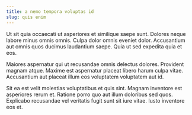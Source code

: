 ```yaml
---
title: a nemo tempora voluptas id
slug: quis enim
---
```


Ut sit quia occaecati ut asperiores et similique saepe sunt. Dolores neque labore minus omnis omnis. Culpa dolor omnis eveniet dolor. Accusantium aut omnis quos ducimus laudantium saepe. Quia ut sed expedita quia et eos.

Maiores aspernatur qui ut recusandae omnis delectus dolores. Provident magnam atque. Maxime est aspernatur placeat libero harum culpa vitae. Accusantium aut placeat illum eos voluptatem voluptatem aut id.

Sit ea est velit molestias voluptatibus et quis sint. Magnam inventore est asperiores rerum et. Ratione porro quo aut illum doloribus sed quos. Explicabo recusandae vel veritatis fugit sunt sit iure vitae. Iusto inventore eos et.
